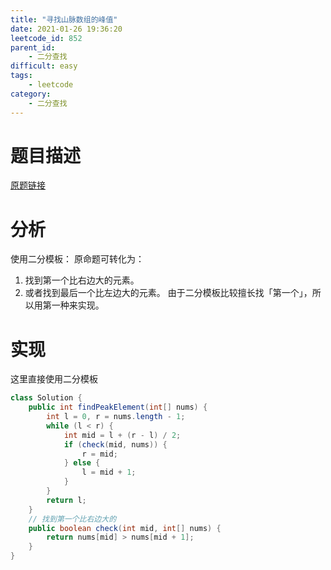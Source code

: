 ```yaml
---
title: "寻找山脉数组的峰值"
date: 2021-01-26 19:36:20
leetcode_id: 852
parent_id: 
    - 二分查找
difficult: easy
tags:
    - leetcode
category:
    - 二分查找
---
```



# 题目描述
[原题链接](https://leetcode-cn.com/problems/peak-index-in-a-mountain-array/)


# 分析
使用二分模板：
原命题可转化为：
1. 找到第一个比右边大的元素。
2. 或者找到最后一个比左边大的元素。
由于二分模板比较擅长找「第一个」，所以用第一种来实现。


# 实现

这里直接使用二分模板
```java
class Solution {
    public int findPeakElement(int[] nums) {
        int l = 0, r = nums.length - 1;
        while (l < r) {
            int mid = l + (r - l) / 2;
            if (check(mid, nums)) {
                r = mid;
            } else {
                l = mid + 1;
            }
        }
        return l;
    }
    // 找到第一个比右边大的
    public boolean check(int mid, int[] nums) {
        return nums[mid] > nums[mid + 1];
    }
}
```